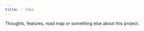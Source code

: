 ```yaml
---
title: 💡 Idea
---
```


<div class="alert">Thoughts, features, road map or something else about this project.</div>
